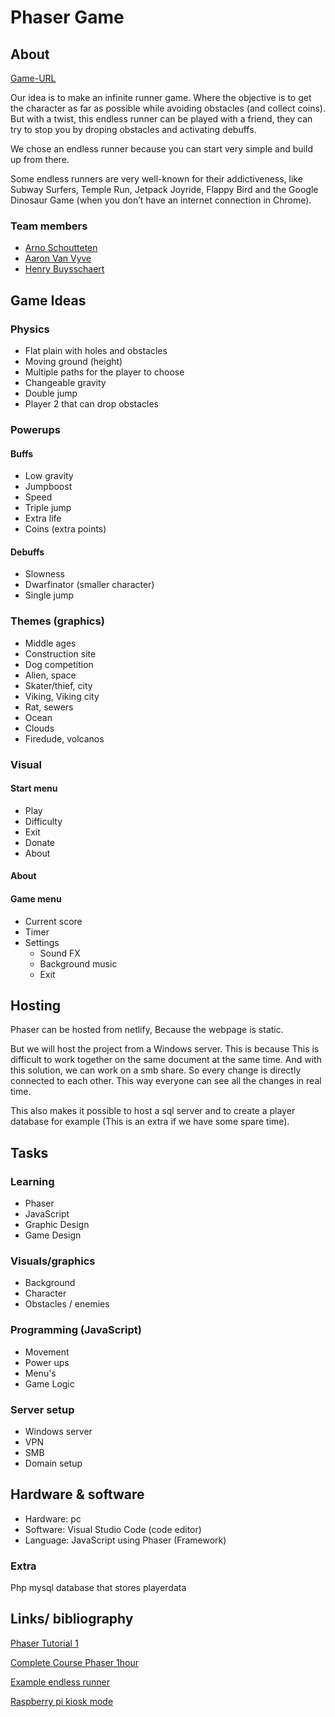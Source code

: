 # Phaser Game

## About

[Game-URL](https://game.phaser.ml)

Our idea is to make an infinite runner game. Where the objective is to get the character as far as possible while avoiding obstacles (and collect coins). But with a twist, this endless runner can be played with a friend, they can try to stop you by droping obstacles and activating debuffs.

We chose an endless runner because you can start very simple and build up from there.

Some endless runners are very well-known for their addictiveness, like Subway Surfers, Temple Run, Jetpack Joyride, Flappy Bird and the Google Dinosaur Game (when you don’t have an internet connection in Chrome).

### Team members

- [Arno Schoutteten](https://github.com/vives-projectweek-2021/projectweek21-report-madness007)
- [Aaron Van Vyve](https://github.com/vives-projectweek-2021/projectweek21-report-AaronVanV)
- [Henry Buysschaert](https://github.com/vives-projectweek-2021/projectweek21-report-HenryBuyssie)

## Game Ideas

### Physics

- Flat plain with holes and obstacles
- Moving ground (height)
- Multiple paths for the player to choose
- Changeable gravity
- Double jump
- Player 2 that can drop obstacles

### Powerups

#### Buffs

- Low gravity
- Jumpboost
- Speed
- Triple jump
- Extra life
- Coins (extra points)

#### Debuffs

- Slowness
- Dwarfinator (smaller character)
- Single jump

### Themes (graphics)

- Middle ages
- Construction site
- Dog competition
- Alien, space
- Skater/thief, city
- Viking, Viking city
- Rat, sewers
- Ocean
- Clouds
- Firedude, volcanos

### Visual

#### Start menu

- Play
- Difficulty
- Exit
- Donate
- About

#### About

#### Game menu

- Current score
- Timer
- Settings   <!--  the list under setting needs to be intented (extra tab) -->
  - Sound FX
  - Background music
  - Exit

## Hosting

Phaser can be hosted from netlify, Because the webpage is static.

But we will host the project from a Windows server. This is because This is difficult to work together on the same document at the same time. And with this solution, we can work on a smb share. So every change is directly connected to each other. This way everyone can see all the changes in real time.

This also makes it possible to host a sql server and to create a player database for example (This is an extra if we have some spare time).

## Tasks

### Learning

- Phaser
- JavaScript
- Graphic Design
- Game Design

### Visuals/graphics

- Background
- Character
- Obstacles / enemies

### Programming (JavaScript)

- Movement
- Power ups
- Menu's
- Game Logic

### Server setup

- Windows server
- VPN
- SMB
- Domain setup

## Hardware & software

- Hardware: pc
- Software: Visual Studio Code (code editor)
- Language: JavaScript using Phaser (Framework)

### Extra

Php mysql database that stores playerdata

## Links/ bibliography

[Phaser Tutorial 1](https://www.youtube.com/watch?v=uxos1GG32Tg)

[Complete Course Phaser 1hour](https://www.youtube.com/watch?v=hI_LS8bdkM4)

[Example endless runner](https://www.emanueleferonato.com/2019/01/23/html5-endless-runner-built-with-phaser-and-arcade-physics-step-5-adding-deadly-fire-being-kind-with-players-by-setting-its-body-smaller-than-the-image/)

[Raspberry pi kiosk mode](https://pimylifeup.com/raspberry-pi-kiosk/)
